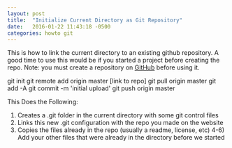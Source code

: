 ```yaml
---
layout: post
title:  "Initialize Current Directory as Git Repository"
date:   2016-01-22 11:43:18 -0500
categories: howto git
---
```


This is how to link the current directory to an existing github repository. A good time to use this would be if you started a project before creating the repo. Note: you must create a repository on [GitHub](https://github.com) before using it.


git init
git remote add origin master [link to repo]
git pull origin master
git add -A
git commit -m 'initial upload'
git push origin master


This Does the Following:
1) Creates a .git folder in the current directory with some git control files
2) Links this new .git configuration with the repo you made on the website
3) Copies the files already in the repo (usually a readme, license, etc)
4-6) Add your other files that were already in the directory before we started